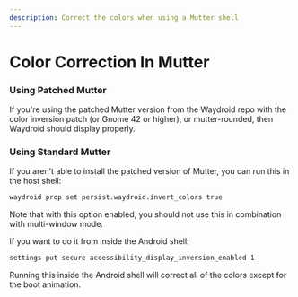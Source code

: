 ```yaml
---
description: Correct the colors when using a Mutter shell
---
```



# Color Correction In Mutter

### Using Patched Mutter

If you're using the patched Mutter version from the Waydroid repo with the color inversion patch (or Gnome 42 or higher), or mutter-rounded, then Waydroid should display properly.

### Using Standard Mutter

If you aren't able to install the patched version of Mutter, you can run this in the host shell:

```bash
waydroid prop set persist.waydroid.invert_colors true
```

Note that with this option enabled, you should not use this in combination with multi-window mode.

If you want to do it from inside the Android shell:

```bash
settings put secure accessibility_display_inversion_enabled 1
```

Running this inside the Android shell will correct all of the colors except for the boot animation.

